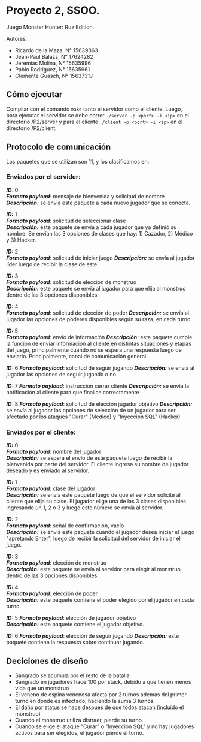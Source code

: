 # Proyecto 2, SSOO.

Juego Monster Hunter: Ruz Edition.

Autores:

- Ricardo de la Maza, N° 15639363
- Jean-Paul Balazs, N° 17624282
- Jeremias Molina, N° 15635996
- Pablo Rodríguez, N° 15635961
- Clemente Guasch, N° 1563731J

## Cómo ejecutar

Compilar con el comando `make` tanto el servidor como el cliente. Luego, para ejecutar el servidor se debe correr `./server -p <port> -i <ip>` en el directorio /P2/server y para el cliente `./client -p <port> -i <ip>` en el directorio /P2/client.

## Protocolo de comunicación

Los paquetes que se utilizan son 11, y los clasificamos en:

### Enviados por el servidor:

**_ID:_** 0  
**_Formato payload_**: mensaje de bienvenida y solicitud de nombre  
**_Descripción:_** se envía este paquete a cada nuevo jugador que se conecta.

**_ID:_** 1  
**_Formato payload_**: solicitud de seleccionar clase  
**_Descripción:_** este paquete se envía a cada jugador que ya definió su nombre. Se envían las 3 opciones de clases que hay: 1) Cazador, 2) Médico y 3) Hacker.

**_ID:_** 2  
**_Formato payload_**: solicitud de iniciar juego
**_Descripción:_** se envía al jugador líder luego de recibir la clase de este.

**_ID:_** 3  
**_Formato payload_**: solicitud de elección de monstruo  
**_Descripción:_** este paquete se envía al jugador para que elija al monstruo dentro de las 3 opciones disponibles.

**_ID:_** 4  
**_Formato payload_**: solicitud de elección de poder
**_Descripción:_** se envía al jugador las opciones de poderes disponibles según su raza, en cada turno.

**_ID:_** 5  
**_Formato payload_**: envío de información
**_Descripción:_** este paquete cumple la función de enviar información al cliente en distintas situaciones y etapas del juego, principalmente cuando no se espera una respuesta luego de enviarlo. Principalmente, canal de comunicación general.

**_ID:_** 6
**_Formato payload_**: solicitud de seguir jugando
**_Descripción:_** se envía al jugador las opciones de seguir jugando o no.

**_ID:_** 7
**_Formato payload_**: instruccion cerrar cliente
**_Descripción:_** se envia la notificación al cliente para que finalice correctamente

**_ID:_** 8
**_Formato payload_**: solicitud de elección jugador objetivo
**_Descripción:_** se envía al jugador las opciones de selección de un jugador para ser afectado por los ataques "Curar" (Medico) y "Inyeccion SQL" (Hacker)

### Enviados por el cliente:

**_ID:_** 0  
**_Formato payload_**: nombre del jugador  
**_Descripción:_** se espera el envío de este paquete luego de recibir la bienvenida por parte del servidor. El cliente ingresa su nombre de jugador deseado y es enviado al servidor.

**_ID:_** 1  
**_Formato payload_**: clase del jugador  
**_Descripción:_** se envía este paquete luego de que el servidor solicite al cliente que elija su clase. El jugador elige una de las 3 clases disponibles ingresando un 1, 2 o 3 y luego este número se envía al servidor.

**_ID:_** 2  
**_Formato payload_**: señal de confirmación, vacío  
**_Descripción:_** se envía este paquete cuando el jugador desea iniciar el juego "apretando Enter", luego de recibir la solicitud del servidor de iniciar el juego.

**_ID:_** 3  
**_Formato payload_**: elección de monstruo  
**_Descripción:_** este paquete se envía al servidor para elegir al monstruo dentro de las 3 opciones disponibles.

**_ID:_** 4  
**_Formato payload_**: elección de poder  
**_Descripción:_** este paquete contiene el poder elegido por el jugador en cada turno.

**_ID:_** 5
**_Formato payload_**: elección de jugador objetivo  
**_Descripción:_** este paquete contiene el jugador objetivo.

**_ID:_** 6
**_Formato payload_**: elección de seguir jugando
**_Descripción:_** este paquete contiene la respuesta sobre continuar jugando.

## Deciciones de diseño

- Sangrado se acumula por el resto de la batalla
- Sangrado en jugadores hace 100 por stack, debido a que tienen menos vida que un monstruo
- El veneno de espina venenosa afecta por 2 turnos ademas del primer turno en donde es infectado, haciendo la suma 3 turnos.
- El daño por status se hace despues de que todos atacan (incluido el monstruo)
- Cuando el monstruo utiliza distraer, pierde su turno.
- Cuando se elige el ataque "Curar" o "Inyeccion SQL" y no hay jugadores activos para ser elegidos, el jugador pierde el turno.
